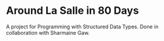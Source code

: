 # Around La Salle in 80 Days
A project for Programming with Structured Data Types. Done in collaboration with Sharmaine Gaw.
